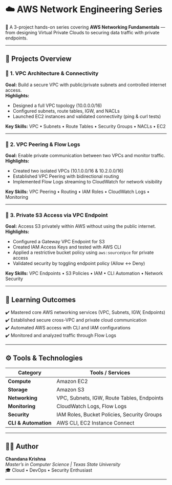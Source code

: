 # ☁️ AWS Network Engineering Series

🚀 A 3-project hands-on series covering **AWS Networking Fundamentals** — from designing Virtual Private Clouds to securing data traffic with private endpoints.  

---

## 🔧 Projects Overview

### 🧱 **1. VPC Architecture & Connectivity**
**Goal:** Build a secure VPC with public/private subnets and controlled internet access.  
**Highlights:**
- Designed a full VPC topology (10.0.0.0/16)
- Configured subnets, route tables, IGW, and NACLs
- Launched EC2 instances and validated connectivity (ping & curl tests)

**Key Skills:** VPC • Subnets • Route Tables • Security Groups • NACLs • EC2  

---

### 🌉 **2. VPC Peering & Flow Logs**
**Goal:** Enable private communication between two VPCs and monitor traffic.  
**Highlights:**
- Created two isolated VPCs (10.1.0.0/16 & 10.2.0.0/16)
- Established VPC Peering with bidirectional routing
- Implemented Flow Logs streaming to CloudWatch for network visibility

**Key Skills:** VPC Peering • Routing • IAM Roles • CloudWatch Logs • Monitoring  

---

### 🔐 **3. Private S3 Access via VPC Endpoint**
**Goal:** Access S3 privately within AWS without using the public internet.  
**Highlights:**
- Configured a Gateway VPC Endpoint for S3  
- Created IAM Access Keys and tested with AWS CLI  
- Applied a restrictive bucket policy using `aws:sourceVpce` for private access  
- Validated security by toggling endpoint policy (Allow ↔ Deny)

**Key Skills:** VPC Endpoints • S3 Policies • IAM • CLI Automation • Network Security  

---

## 🧭 Learning Outcomes
✔️ Mastered core AWS networking services (VPC, Subnets, IGW, Endpoints)  
✔️ Established secure cross-VPC and private cloud communication  
✔️ Automated AWS access with CLI and IAM configurations  
✔️ Monitored and analyzed traffic through Flow Logs  

---

## ⚙️ Tools & Technologies
| Category | Tools / Services |
|-----------|-----------------|
| **Compute** | Amazon EC2 |
| **Storage** | Amazon S3 |
| **Networking** | VPC, Subnets, IGW, Route Tables, Endpoints |
| **Monitoring** | CloudWatch Logs, Flow Logs |
| **Security** | IAM Roles, Bucket Policies, Security Groups |
| **CLI & Automation** | AWS CLI, EC2 Instance Connect |

---

## 🧑‍💻 Author
**Chandana Krishna**  
_Master’s in Computer Science | Texas State University_  
🎓 Cloud • DevOps • Security Enthusiast  

---

